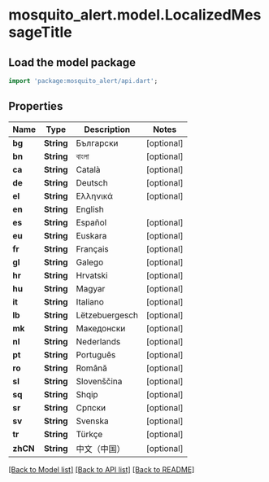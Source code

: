 # mosquito_alert.model.LocalizedMessageTitle

## Load the model package
```dart
import 'package:mosquito_alert/api.dart';
```

## Properties
Name | Type | Description | Notes
------------ | ------------- | ------------- | -------------
**bg** | **String** | Български | [optional] 
**bn** | **String** | বাংলা | [optional] 
**ca** | **String** | Català | [optional] 
**de** | **String** | Deutsch | [optional] 
**el** | **String** | Ελληνικά | [optional] 
**en** | **String** | English | 
**es** | **String** | Español | [optional] 
**eu** | **String** | Euskara | [optional] 
**fr** | **String** | Français | [optional] 
**gl** | **String** | Galego | [optional] 
**hr** | **String** | Hrvatski | [optional] 
**hu** | **String** | Magyar | [optional] 
**it** | **String** | Italiano | [optional] 
**lb** | **String** | Lëtzebuergesch | [optional] 
**mk** | **String** | Македонски | [optional] 
**nl** | **String** | Nederlands | [optional] 
**pt** | **String** | Português | [optional] 
**ro** | **String** | Română | [optional] 
**sl** | **String** | Slovenščina | [optional] 
**sq** | **String** | Shqip | [optional] 
**sr** | **String** | Српски | [optional] 
**sv** | **String** | Svenska | [optional] 
**tr** | **String** | Türkçe | [optional] 
**zhCN** | **String** | 中文（中国） | [optional] 

[[Back to Model list]](../README.md#documentation-for-models) [[Back to API list]](../README.md#documentation-for-api-endpoints) [[Back to README]](../README.md)


